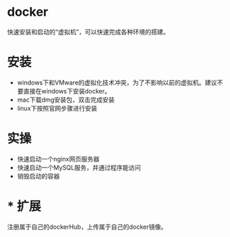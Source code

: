 # docker
快速安装和启动的“虚拟机”，可以快速完成各种环境的搭建。
# 安装
- windows下和VMware的虚拟化技术冲突，为了不影响以前的虚拟机。建议不要直接在windows下安装docker。
- mac下载dmg安装包，双击完成安装
- linux下按照官网步骤进行安装
# 实操
- 快速启动一个nginx网页服务器
- 快速启动一个MySQL服务，并通过程序能访问
- 销毁启动的容器
# * 扩展
注册属于自己的dockerHub，上传属于自己的docker镜像。